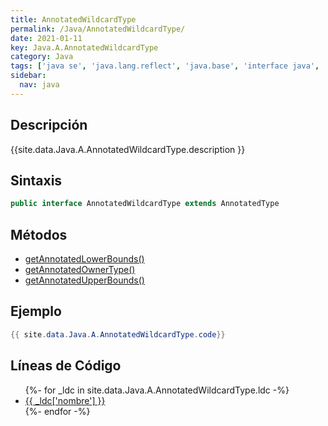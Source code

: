 ```yaml
---
title: AnnotatedWildcardType
permalink: /Java/AnnotatedWildcardType/
date: 2021-01-11
key: Java.A.AnnotatedWildcardType
category: Java
tags: ['java se', 'java.lang.reflect', 'java.base', 'interface java', 'Java 1.8']
sidebar: 
  nav: java
---
```


## Descripción
{{site.data.Java.A.AnnotatedWildcardType.description }}

## Sintaxis
~~~java
public interface AnnotatedWildcardType extends AnnotatedType
~~~

## Métodos
* [getAnnotatedLowerBounds()](/Java/AnnotatedWildcardType/getAnnotatedLowerBounds)
* [getAnnotatedOwnerType()](/Java/AnnotatedWildcardType/getAnnotatedOwnerType)
* [getAnnotatedUpperBounds()](/Java/AnnotatedWildcardType/getAnnotatedUpperBounds)

## Ejemplo
~~~java
{{ site.data.Java.A.AnnotatedWildcardType.code}}
~~~

## Líneas de Código
<ul>
{%- for _ldc in site.data.Java.A.AnnotatedWildcardType.ldc -%}
   <li>
       <a href="{{_ldc['url'] }}">{{ _ldc['nombre'] }}</a>
   </li>
{%- endfor -%}
</ul>
